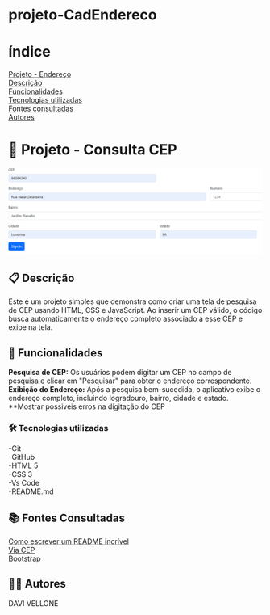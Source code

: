 # projeto-CadEndereco
# índice
[Projeto - Endereço](https://github.com/paulaboaroo0103/projeto-cadendereco#-projeto---endere%C3%A7o)   
[Descrição](https://github.com/paulaboaroo0103/projeto-cadendereco#-descri%C3%A7%C3%A3o)  
[Funcionalidades](https://github.com/paulaboaroo0103/projeto-cadendereco#%EF%B8%8F-funcionalidades)    
[Tecnologias utilizadas](https://github.com/paulaboaroo0103/projeto-cadendereco#-tecnologias-utlizadas)    
[Fontes consultadas](https://github.com/paulaboaroo0103/projeto-cadendereco#-fontes-consultafdas)    
[Autores](https://github.com/paulaboaroo0103/projeto-cadendereco#%EF%B8%8F-autores)    


# 🚀 Projeto - Consulta CEP
![image](img/Captura%20de%20tela%202023-10-06%20094944.png)

## 📋 Descrição
Este é um projeto simples que demonstra como criar uma tela de pesquisa de CEP usando HTML, CSS e JavaScript. Ao inserir um CEP válido, o código busca automaticamente o endereço completo associado a esse CEP e exibe na tela.

## 🔧 Funcionalidades
**Pesquisa de CEP:** Os usuários podem digitar um CEP no campo de pesquisa e clicar em "Pesquisar" para obter o endereço correspondente.  
**Exibição do Endereço:** Após a pesquisa bem-sucedida, o aplicativo exibe o endereço completo, incluindo logradouro, bairro, cidade e estado.
**Mostrar possiveis erros na digitação do CEP  


### 🛠️ Tecnologias utilizadas
-Git  
-GitHub  
-HTML 5  
-CSS 3  
-Vs Code  
-README.md  
##  📚 Fontes Consultadas
[Como escrever um README incrível](https://gist.github.com/lohhans/f8da0b147550df3f96914d3797e9fb89)  
[Via CEP](https://viacep.com.br/)    
[Bootstrap](https://getbootstrap.com/docs/5.0/getting-started/introduction/)  
## 🙋‍♂️ Autores
DAVI VELLONE 
